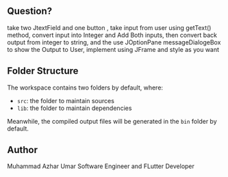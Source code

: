 ## Question?

take two JtextField and one button , take input from user using getText() method,
convert input into Integer and Add Both inputs,
then convert back output from integer to string,
and the use JOptionPane messageDialogeBox to show the Output to User,
implement using JFrame
and style as you want 


## Folder Structure

The workspace contains two folders by default, where:

- `src`: the folder to maintain sources
- `lib`: the folder to maintain dependencies

Meanwhile, the compiled output files will be generated in the `bin` folder by default.

## Author 
Muhammad Azhar Umar
Software Engineer and FLutter Developer
